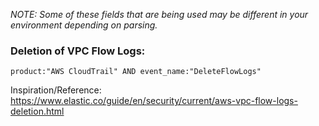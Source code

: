 _NOTE: Some of these fields that are being used may be different in your environment depending on parsing._ 

### Deletion of VPC Flow Logs: 
`product:"AWS CloudTrail" AND event_name:"DeleteFlowLogs"`

Inspiration/Reference: https://www.elastic.co/guide/en/security/current/aws-vpc-flow-logs-deletion.html
